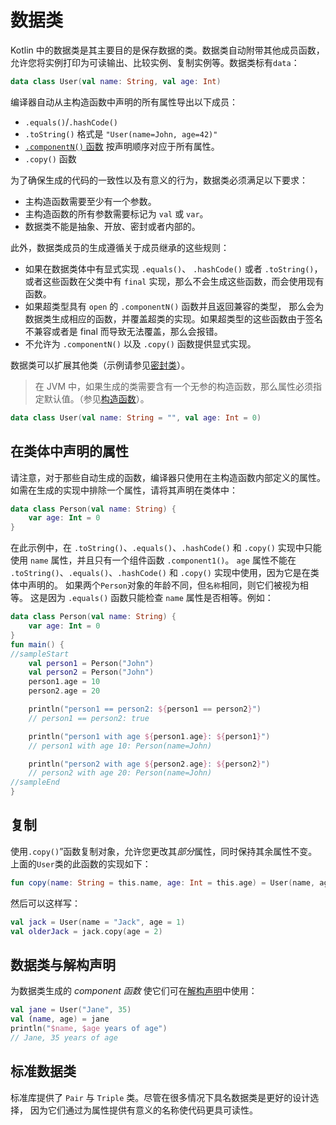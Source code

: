 # 数据类

Kotlin 中的数据类是其主要目的是保存数据的类。数据类自动附带其他成员函数，允许您将实例打印为可读输出、比较实例、复制实例等。数据类标有`data`：

```kotlin
data class User(val name: String, val age: Int)
```

编译器自动从主构造函数中声明的所有属性导出以下成员：

* `.equals()`/`.hashCode()` 
* `.toString()` 格式是 `"User(name=John, age=42)"`
* [`.componentN()` 函数](https://book.kotlincn.net/text/destructuring-declarations.html) 按声明顺序对应于所有属性。
* `.copy()` 函数

为了确保生成的代码的一致性以及有意义的行为，数据类必须满足以下要求：

* 主构造函数需要至少有一个参数。
* 主构造函数的所有参数需要标记为 `val` 或 `var`。
* 数据类不能是抽象、开放、密封或者内部的。

此外，数据类成员的生成遵循关于成员继承的这些规则：

* 如果在数据类体中有显式实现 `.equals()`、 `.hashCode()` 或者 `.toString()`，或者这些函数在父类中有 `final` 实现，那么不会生成这些函数，而会使用现有函数。
* 如果超类型具有 `open` 的 `.componentN()` 函数并且返回兼容的类型， 那么会为数据类生成相应的函数，并覆盖超类的实现。如果超类型的这些函数由于签名不兼容或者是 final 而导致无法覆盖，那么会报错。
* 不允许为 `.componentN()` 以及 `.copy()` 函数提供显式实现。

数据类可以扩展其他类（示例请参见[密封类](https://book.kotlincn.net/text/sealed-classes.html)）。
> 在 JVM 中，如果生成的类需要含有一个无参的构造函数，那么属性必须指定默认值。（参见[构造函数](https://book.kotlincn.net/text/classes.html#%E6%9E%84%E9%80%A0%E5%87%BD%E6%95%B0)）。

```kotlin
data class User(val name: String = "", val age: Int = 0)
```

## 在类体中声明的属性

请注意，对于那些自动生成的函数，编译器只使用在主构造函数内部定义的属性。如需在生成的实现中排除一个属性，请将其声明在类体中：

```kotlin
data class Person(val name: String) {
    var age: Int = 0
}
```

在此示例中，在 `.toString()`、`.equals()`、`.hashCode()` 和 `.copy()` 实现中只能使用 `name` 属性，并且只有一个组件函数 `.component1()`。 `age` 属性不能在 `.toString()`、`.equals()`、`.hashCode()` 和 `.copy()` 实现中使用，因为它是在类体中声明的。 如果两个`Person`对象的年龄不同，但`名称`相同，则它们被视为相等。 这是因为 `.equals()` 函数只能检查 `name` 属性是否相等。例如：

```kotlin
data class Person(val name: String) {
    var age: Int = 0
}
fun main() {
//sampleStart
    val person1 = Person("John")
    val person2 = Person("John")
    person1.age = 10
    person2.age = 20

    println("person1 == person2: ${person1 == person2}")
    // person1 == person2: true

    println("person1 with age ${person1.age}: ${person1}")
    // person1 with age 10: Person(name=John)

    println("person2 with age ${person2.age}: ${person2}")
    // person2 with age 20: Person(name=John)
//sampleEnd
}
```

## 复制

使用`.copy()`”函数复制对象，允许您更改其*部分*属性，同时保持其余属性不变。上面的`User`类的此函数的实现如下：

```kotlin
fun copy(name: String = this.name, age: Int = this.age) = User(name, age)
```

然后可以这样写：

```kotlin
val jack = User(name = "Jack", age = 1)
val olderJack = jack.copy(age = 2)
```

## 数据类与解构声明

为数据类生成的 *component 函数* 使它们可在[解构声明](https://book.kotlincn.net/text/destructuring-declarations.html)中使用：

```kotlin
val jane = User("Jane", 35)
val (name, age) = jane
println("$name, $age years of age") 
// Jane, 35 years of age
```

## 标准数据类

标准库提供了 `Pair` 与 `Triple` 类。尽管在很多情况下具名数据类是更好的设计选择， 因为它们通过为属性提供有意义的名称使代码更具可读性。
